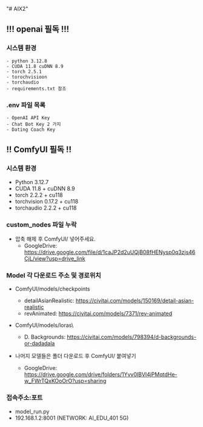 "# AIX2" 
## !!! openai 필독 !!!
### 시스템 환경
    - python 3.12.8
    - CUDA 11.8 cuDNN 8.9
    - torch 2.5.1
    - torochvisioon
    - torchaudio
    - requirements.txt 참조
### .env 파일 목록
    - OpenAI API Key
    - Chat Bot Key 2 가지
    - Dating Coach Key

## !! ComfyUI 필독 !!
### 시스템 환경
- Python 3.12.7
- CUDA 11.8 + cuDNN 8.9
- torch 2.2.2 + cu118
- torchvision 0.17.2 + cu118
- torchaudio 2.2.2 + cu118

### custom_nodes 파일 누락
- 압축 해제 후 ComfyUI/ 넣어주세요.
    - GoogleDrive: https://drive.google.com/file/d/1caJP2d2uUQjB08fHENysp0q3zjs46CjL/view?usp=drive_link

### Model 각 다운로드 주소 및 경로위치
- ComfyUI/models/checkpoints
    - detailAsianRealistic: https://civitai.com/models/150169/detail-asian-realistic
    - revAnimated: https://civitai.com/models/7371/rev-animated

- ComfyUI/models/loras\
    - D. Backgrounds: https://civitai.com/models/798394/d-backgrounds-or-dadadala

- 나머지 모델들은 폴더 다운로드 후 ComfyUI/ 붙여넣기
    - GoogleDrive: https://drive.google.com/drive/folders/1Yvv0IBVl4jPMqtdHe-w_FWrTQxKOoOrO?usp=sharing

### 접속주소:포트
- model_run.py
- 192.168.1.2:8001 (NETWORK: AI_EDU_401 5G)
